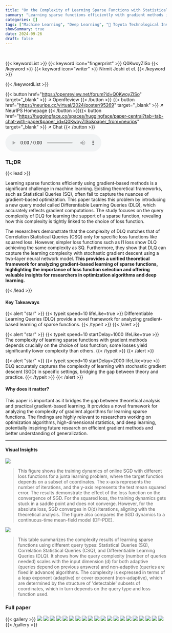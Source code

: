 ```yaml
---
title: "On the Complexity of Learning Sparse Functions with Statistical and Gradient Queries"
summary: "Learning sparse functions efficiently with gradient methods is challenging; this paper introduces Differentiable Learning Queries (DLQ) to precisely characterize gradient query complexity, revealing s..."
categories: []
tags: ["Machine Learning", "Deep Learning", "🏢 Toyota Technological Institute at Chicago",]
showSummary: true
date: 2024-09-26
draft: false
---
```


<br>

{{< keywordList >}}
{{< keyword icon="fingerprint" >}} Q0KwoyZlSo {{< /keyword >}}
{{< keyword icon="writer" >}} Nirmit Joshi et el. {{< /keyword >}}
 
{{< /keywordList >}}

{{< button href="https://openreview.net/forum?id=Q0KwoyZlSo" target="_blank" >}}
↗ OpenReview
{{< /button >}}
{{< button href="https://neurips.cc/virtual/2024/poster/95269" target="_blank" >}}
↗ NeurIPS Homepage
{{< /button >}}{{< button href="https://huggingface.co/spaces/huggingface/paper-central?tab=tab-chat-with-paper&paper_id=Q0KwoyZlSo&paper_from=neurips" target="_blank" >}}
↗ Chat
{{< /button >}}



<audio controls>
    <source src="https://ai-paper-reviewer.com/Q0KwoyZlSo/podcast.wav" type="audio/wav">
    Your browser does not support the audio element.
</audio>


### TL;DR


{{< lead >}}

Learning sparse functions efficiently using gradient-based methods is a significant challenge in machine learning. Existing theoretical frameworks, such as Statistical Queries (SQ), often fail to capture the nuances of gradient-based optimization. This paper tackles this problem by introducing a new query model called Differentiable Learning Queries (DLQ), which accurately reflects gradient computations.  The study focuses on the query complexity of DLQ for learning the support of a sparse function, revealing how this complexity is tightly linked to the choice of loss function. 

The researchers demonstrate that the complexity of DLQ matches that of Correlation Statistical Queries (CSQ) only for specific loss functions like squared loss. However, simpler loss functions such as l1 loss show DLQ achieving the same complexity as SQ.  Furthermore, they show that DLQ can capture the learning complexity with stochastic gradient descent using a two-layer neural network model. **This provides a unified theoretical framework for analyzing gradient-based learning of sparse functions, highlighting the importance of loss function selection and offering valuable insights for researchers in optimization algorithms and deep learning.**

{{< /lead >}}


#### Key Takeaways

{{< alert "star" >}}
{{< typeit speed=10 lifeLike=true >}} Differentiable Learning Queries (DLQ) provide a novel framework for analyzing gradient-based learning of sparse functions. {{< /typeit >}}
{{< /alert >}}

{{< alert "star" >}}
{{< typeit speed=10 startDelay=1000 lifeLike=true >}} The complexity of learning sparse functions with gradient methods depends crucially on the choice of loss function; some losses yield significantly lower complexity than others. {{< /typeit >}}
{{< /alert >}}

{{< alert "star" >}}
{{< typeit speed=10 startDelay=2000 lifeLike=true >}} DLQ accurately captures the complexity of learning with stochastic gradient descent (SGD) in specific settings, bridging the gap between theory and practice. {{< /typeit >}}
{{< /alert >}}

#### Why does it matter?
This paper is important as it bridges the gap between theoretical analysis and practical gradient-based learning.  It provides a novel framework for analyzing the complexity of gradient algorithms for learning sparse functions. The findings are highly relevant to researchers working on optimization algorithms, high-dimensional statistics, and deep learning, potentially inspiring future research on efficient gradient methods and better understanding of generalization.

------
#### Visual Insights



![](https://ai-paper-reviewer.com/Q0KwoyZlSo/figures_8_1.jpg)

> This figure shows the training dynamics of online SGD with different loss functions for a junta learning problem, where the target function depends on a subset of coordinates.  The x-axis represents the number of iterations, and the y-axis represents the test mean squared error. The results demonstrate the effect of the loss function on the convergence of SGD.  For the squared loss, the training dynamics gets stuck in a saddle point and does not converge. However, for the absolute loss, SGD converges in O(d) iterations, aligning with the theoretical analysis.  The figure also compares the SGD dynamics to a continuous-time mean-field model (DF-PDE).





![](https://ai-paper-reviewer.com/Q0KwoyZlSo/tables_2_1.jpg)

> This table summarizes the complexity results of learning sparse functions using different query types: Statistical Queries (SQ), Correlation Statistical Queries (CSQ), and Differentiable Learning Queries (DLQ).  It shows how the query complexity (number of queries needed) scales with the input dimension (d) for both adaptive (queries depend on previous answers) and non-adaptive (queries are fixed in advance) algorithms.  The complexity is expressed in terms of a leap exponent (adaptive) or cover exponent (non-adaptive), which are determined by the structure of 'detectable' subsets of coordinates, which in turn depends on the query type and loss function used.





### Full paper

{{< gallery >}}
<img src="https://ai-paper-reviewer.com/Q0KwoyZlSo/1.png" class="grid-w50 md:grid-w33 xl:grid-w25" />
<img src="https://ai-paper-reviewer.com/Q0KwoyZlSo/2.png" class="grid-w50 md:grid-w33 xl:grid-w25" />
<img src="https://ai-paper-reviewer.com/Q0KwoyZlSo/3.png" class="grid-w50 md:grid-w33 xl:grid-w25" />
<img src="https://ai-paper-reviewer.com/Q0KwoyZlSo/4.png" class="grid-w50 md:grid-w33 xl:grid-w25" />
<img src="https://ai-paper-reviewer.com/Q0KwoyZlSo/5.png" class="grid-w50 md:grid-w33 xl:grid-w25" />
<img src="https://ai-paper-reviewer.com/Q0KwoyZlSo/6.png" class="grid-w50 md:grid-w33 xl:grid-w25" />
<img src="https://ai-paper-reviewer.com/Q0KwoyZlSo/7.png" class="grid-w50 md:grid-w33 xl:grid-w25" />
<img src="https://ai-paper-reviewer.com/Q0KwoyZlSo/8.png" class="grid-w50 md:grid-w33 xl:grid-w25" />
<img src="https://ai-paper-reviewer.com/Q0KwoyZlSo/9.png" class="grid-w50 md:grid-w33 xl:grid-w25" />
<img src="https://ai-paper-reviewer.com/Q0KwoyZlSo/10.png" class="grid-w50 md:grid-w33 xl:grid-w25" />
<img src="https://ai-paper-reviewer.com/Q0KwoyZlSo/11.png" class="grid-w50 md:grid-w33 xl:grid-w25" />
<img src="https://ai-paper-reviewer.com/Q0KwoyZlSo/12.png" class="grid-w50 md:grid-w33 xl:grid-w25" />
<img src="https://ai-paper-reviewer.com/Q0KwoyZlSo/13.png" class="grid-w50 md:grid-w33 xl:grid-w25" />
<img src="https://ai-paper-reviewer.com/Q0KwoyZlSo/14.png" class="grid-w50 md:grid-w33 xl:grid-w25" />
<img src="https://ai-paper-reviewer.com/Q0KwoyZlSo/15.png" class="grid-w50 md:grid-w33 xl:grid-w25" />
<img src="https://ai-paper-reviewer.com/Q0KwoyZlSo/16.png" class="grid-w50 md:grid-w33 xl:grid-w25" />
<img src="https://ai-paper-reviewer.com/Q0KwoyZlSo/17.png" class="grid-w50 md:grid-w33 xl:grid-w25" />
<img src="https://ai-paper-reviewer.com/Q0KwoyZlSo/18.png" class="grid-w50 md:grid-w33 xl:grid-w25" />
<img src="https://ai-paper-reviewer.com/Q0KwoyZlSo/19.png" class="grid-w50 md:grid-w33 xl:grid-w25" />
<img src="https://ai-paper-reviewer.com/Q0KwoyZlSo/20.png" class="grid-w50 md:grid-w33 xl:grid-w25" />
{{< /gallery >}}